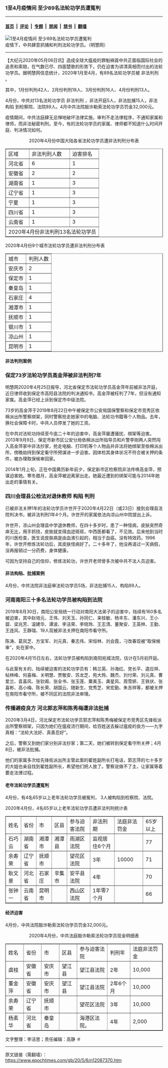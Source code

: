 ### 1至4月疫情间 至少89名法轮功学员遭冤判

---

#### [首页](../../../..?n12087370) &nbsp;|&nbsp; [评论](../../../../../epoch-comment?n12087370) &nbsp;|&nbsp; [专题](../../../../../epoch-special?n12087370) &nbsp;|&nbsp; [禁闻](../../../../../epoch-news?n12087370) &nbsp;|&nbsp; [禁书](../../../../../books?n12087370) &nbsp;|&nbsp; [翻墙](https://github.com/gfw-breaker/nogfw/blob/master/README.md?n12087370)


<div><img alt="1至4月疫情间 至少89名法轮功学员遭冤判" class="attachment-djy_600_400 size-djy_600_400 wp-post-image" src="https://i.epochtimes.com/assets/uploads/2020/05/b38cf0509da3289bd93657adf3de08e0.jpg"/>
<div class="caption">
 疫情下，中共肆意抓捕和判刑法轮功学员。（明慧网）
</div></div><hr/><div class="post_content" id="artbody" itemprop="articleBody">
 <!-- article content begin -->
 <p>
  【大纪元2020年05月06日讯】造成全球大瘟疫的罪魁祸首中共正面临国际社会的追责和索赔，在气数已尽、四面楚歌的形势下，仍在迫害为讲清真相而付出的法轮功学员。据明慧网信息统计，2020年1月至4月，有89名法轮功学员被
  <ok href="https://www.epochtimes.com/gb/tag/%E9%9D%9E%E6%B3%95%E5%88%A4%E5%88%91.html">
   非法判刑
  </ok>
  。
 </p>
 <p>
  其中，1月份判刑42人、2月份判刑18人、3月份判刑16人、4月份判刑13人。
 </p>
 <p>
  4月份，中共对13名法轮功学员
  <ok href="https://www.epochtimes.com/gb/tag/%E9%9D%9E%E6%B3%95%E5%88%A4%E5%88%91.html">
   非法判刑
  </ok>
  ，非法开庭5人，非法批捕15人，非法
  <ok href="https://www.epochtimes.com/gb/tag/%E6%9E%84%E9%99%B7.html">
   构陷
  </ok>
  到检察院、法院89人。4月中共法院敲诈勒索法轮功学员罚金32,000元。
 </p>
 <p>
  疫情期间，中共法庭肆无忌惮地破坏法律实施，审判不走法律程序，不通知家属和律师，而非法秘密判刑，至今，有的法轮功学员的家属、律师都不知道什么时间开庭、判决情况如何。
 </p>
 <p>
  <center>
   2020年4月份中国大陆各省法轮功学员遭非法判刑分布表
  </center>
 </p>
 <table border="1" width="580">
  <tbody>
   <tr>
    <td>
     区域
    </td>
    <td>
     非法判刑人数
    </td>
    <td>
     迫害排名
    </td>
   </tr>
   <tr>
    <td>
     河北省
    </td>
    <td>
     6
    </td>
    <td>
     1
    </td>
   </tr>
   <tr>
    <td>
     安徽省
    </td>
    <td>
     2
    </td>
    <td>
     2
    </td>
   </tr>
   <tr>
    <td>
     湖南省
    </td>
    <td>
     1
    </td>
    <td>
     3
    </td>
   </tr>
   <tr>
    <td>
     辽宁省
    </td>
    <td>
     1
    </td>
    <td>
     3
    </td>
   </tr>
   <tr>
    <td>
     宁夏
    </td>
    <td>
     1
    </td>
    <td>
     3
    </td>
   </tr>
   <tr>
    <td>
     四川省
    </td>
    <td>
     1
    </td>
    <td>
     3
    </td>
   </tr>
   <tr>
    <td>
     云南省
    </td>
    <td>
     1
    </td>
    <td>
     3
    </td>
   </tr>
   <tr>
    <td colspan="3">
     2020年4月份非法判刑13名法轮功学员
    </td>
   </tr>
  </tbody>
 </table>
 <p>
  2020年4月份9个城市法轮功学员遭非法判刑分布表
 </p>
 <table border="1" width="580">
  <tbody>
   <tr>
    <td>
     城市
    </td>
    <td>
     判刑人数
    </td>
   </tr>
   <tr>
    <td>
     安庆市
    </td>
    <td>
     2
    </td>
   </tr>
   <tr>
    <td>
     保定市
    </td>
    <td>
     1
    </td>
   </tr>
   <tr>
    <td>
     秦皇岛
    </td>
    <td>
     1
    </td>
   </tr>
   <tr>
    <td>
     石家庄
    </td>
    <td>
     4
    </td>
   </tr>
   <tr>
    <td>
     湘潭市
    </td>
    <td>
     1
    </td>
   </tr>
   <tr>
    <td>
     抚顺市
    </td>
    <td>
     1
    </td>
   </tr>
   <tr>
    <td>
     银川市
    </td>
    <td>
     1
    </td>
   </tr>
   <tr>
    <td>
     凉山州
    </td>
    <td>
     1
    </td>
   </tr>
   <tr>
    <td>
     昆明市
    </td>
    <td>
     1
    </td>
   </tr>
  </tbody>
 </table>
 <h4 style="text-align: left;">
  非法判刑案例
 </h4>
 <h3 style="text-align: left;">
  <b>
   保定73岁法轮功学员高金萍被非法判刑7年
  </b>
 </h3>
 <p style="text-align: left;">
  明慧网2020年4月25日报导，河北省保定市法轮功学员高金萍年前被非法开庭，近日律师收到保定市高阳县法院的判决通知书，高金萍被枉判了7年，但没有通知家属。高金萍已经上诉到保定市中级法院。
 </p>
 <p style="text-align: left;">
  73岁的高金萍于2019年8月22日中午被保定市公安局国保警察和保定市竞秀区依棉派出所警察绑架，同时警察抢走她家中的电脑、法轮功书籍等个人物品。去年，换社会保障卡时，中共人员停发了她的工资。
 </p>
 <p style="text-align: left;">
  在中共对法轮功持续至今逾二十年的迫害中，高金萍屡遭骚扰、绑架等迫害。2013年9月9日，保定市新市区公安分局依棉派出所指导员和片警李刚两人突然闯入高金萍家中非法抄家，抢走电脑、打印机等个人物品并非法将她绑架至依棉派出所，傍晚劫持到保定看守所预谋进一步迫害。因体检其身体状况不符合被关押的条件，被办理取保候审回家。
 </p>
 <p style="text-align: left;">
  2014年1月上旬，正在中国黄历新年前夕，保定新市区检察院非法传唤高金萍，预谋迫害她。寒冬腊月，高金萍被迫离家出走。她最近遭到的绑架可能与2014年她出走的事情有关。
 </p>
 <h3>
  <b>
   四川会理县公检法对退休教师
   <ok href="https://www.epochtimes.com/gb/tag/%E6%9E%84%E9%99%B7.html">
    构陷
   </ok>
   判刑
  </b>
 </h3>
 <p>
  已被非法关押1年的法轮功学员许世开于2020年4月22日（或23日）接到会理县法院判决书，被非法判刑1年4个月。许世开的家属依法向凉山州中院提出上诉。
 </p>
 <p>
  许世开，凉山州会理县中学退休教师，在四十多岁时，患了一种怪病，皮肤突然奇痒无比，用手抓挠，皮肤就变得血迹斑斑，中西医都看了，不见效。后来他到当时的川医检查，医生说皮肤病是由血液引起的，相当于血癌，没有特效药。1996年，许世开修炼法轮功后，其皮肤怪病好了。二十多年了，他没再请过一天病假，没再报销过一分药费，身体健康。
 </p>
 <p>
  可因为坚持自己的信仰，修炼法轮功，许世开老师曾多次被中共不法人员迫害。
 </p>
 <h4 style="text-align: left;">
  非法构陷、批捕案例
 </h4>
 <p style="text-align: left;">
  4月份，中共法院非法庭审法轮功学员5场，非法批捕15人、构陷89人。
 </p>
 <h3 style="text-align: left;">
  <b>
   河南南阳三十多名法轮功学员被构陷到法院
  </b>
 </h3>
 <p style="text-align: left;">
  2019年8月30日，南阳公安局统一行动对南阳大法弟子的迫害中，陆续有160多名被迫害，其中赵培元、王伟、刘天玉、孙同仁、来桂敏、杨丰东、潘东兴、王小碧、梁兆芳、温建华、谭波、李洁荣、李晓玲、王志清、董聚安、王英林、王勤、王连风、王静瑞、19人现被非法关押在南阳市看守所。
 </p>
 <p style="text-align: left;">
  陈涛、葛凤芝、方宝军、刘元真、秦志伟、宋恒林、刘会霞，刁改春现被“取保候审”，处在家中。
 </p>
 <p style="text-align: left;">
  在2020年4月15日左右，法轮功学员被构陷到南阳宛城法院，估计在5月初开庭。
 </p>
 <p style="text-align: left;">
  与此案有关的、陆续被迫害的法轮功学员有：韩兰英、孙海红、党长平、逵应祥、帖林峰、何喜梅、关明慧、贾敬安、苏龙芝、苑大玲、魏杰、刘付荣、刘元真、曹爱兰、袁喜风、张钦阁、张全书、张玉莲、粟美玉、龚星风、周雪妍、王铁状、张喜彬、高小梅、陈长荣、胡国云、随新生、党秀芝、宋宏勤、朱吉祥等，都被关押在南阳市看守所，被不同区的法院非法审理。
 </p>
 <h3 style="text-align: left;">
  <b>
   传播避疫良方 河北郭志萍和陈秀梅遭非法批捕
  </b>
 </h3>
 <p style="text-align: left;">
  2020年3月4日，河北保定市法轮功学员郭志萍和陈秀梅被保定市竞秀区先锋街派出所警察绑架，只因为她们在瘟疫流行期间，给百姓送去躲过瘟疫的良方——九字真相：“法轮大法好、真善忍好”。
 </p>
 <p style="text-align: left;">
  之后，警察又到她们家分别非法抄家；第二天，她们被转到保定看守所关押；4月8日，被非法批捕。
 </p>
 <p style="text-align: left;">
  他们的家属多次给先锋街派出所主管此案的翟姓副所长打电话，郭志萍的七十多岁的大姐也亲自找到翟姓副所长，希望他们把人放了。警察说做不了主，让家属等着要走法律过程。
 </p>
 <h4 style="text-align: left;">
  <b>
   老年法轮功学员遭冤判
  </b>
 </h4>
 <p style="text-align: left;">
  4月份，有4名65岁以上老年法轮功学员被冤判， 3人被构陷到检察院、法院。
 </p>
 <p style="text-align: left;">
  2020年4月份，4名65岁以上老年法轮功学员遭非法判刑统计表
 </p>
 <table border="1" width="580">
  <tbody>
   <tr>
    <td>
     姓名
    </td>
    <td>
     省份
    </td>
    <td>
     市
    </td>
    <td>
     区县
    </td>
    <td>
     参与迫害法院
    </td>
    <td>
     非法刑期
    </td>
    <td>
     法庭非法罚金
    </td>
    <td>
     65岁以上
    </td>
   </tr>
   <tr>
    <td>
     石巧云
    </td>
    <td>
     湖南省
    </td>
    <td>
     湘潭市
    </td>
    <td>
     湘潭县
    </td>
    <td>
     雨湖区法院
    </td>
    <td>
     监视居住6个月
    </td>
    <td>
    </td>
    <td>
     77
    </td>
   </tr>
   <tr>
    <td>
     余寿荣
    </td>
    <td>
     辽宁省
    </td>
    <td>
     抚顺市
    </td>
    <td>
    </td>
    <td>
     望花区法院
    </td>
    <td>
     3年
    </td>
    <td>
     10000
    </td>
    <td>
     71
    </td>
   </tr>
   <tr>
    <td>
     耿文景
    </td>
    <td>
     河北省
    </td>
    <td>
     石家庄
    </td>
    <td>
     辛集市
    </td>
    <td>
     安平县法院
    </td>
    <td>
     4年
    </td>
    <td>
    </td>
    <td>
     70
    </td>
   </tr>
   <tr>
    <td>
     张钟一
    </td>
    <td>
     云南省
    </td>
    <td>
     昆明市
    </td>
    <td>
    </td>
    <td>
     西山区法院
    </td>
    <td>
     1年零7个月
    </td>
    <td>
    </td>
    <td>
     66
    </td>
   </tr>
  </tbody>
 </table>
 <h4 style="text-align: left;">
  <b>
   <ok href="https://www.epochtimes.com/gb/tag/%E7%BB%8F%E6%B5%8E%E8%BF%AB%E5%AE%B3.html">
    经济迫害
   </ok>
  </b>
 </h4>
 <p style="text-align: left;">
  4月份，中共法院敲诈勒索法轮功学员罚金32,000元。
 </p>
 <p>
  <center>
   2020年4月份，中共法庭敲诈勒索法轮功学员现金明细表
  </center>
 </p>
 <table border="1" width="580">
  <tbody>
   <tr>
    <td>
     姓名
    </td>
    <td>
     省份
    </td>
    <td>
     市
    </td>
    <td>
     区县
    </td>
    <td>
     参与迫害法院
    </td>
    <td>
     判刑年
    </td>
    <td>
     法庭非法罚金
    </td>
   </tr>
   <tr>
    <td>
     虞枝
    </td>
    <td>
     安徽省
    </td>
    <td>
     安庆市
    </td>
    <td>
     望江县
    </td>
    <td>
     望江县法院
    </td>
    <td>
     2年
    </td>
    <td>
     10,000
    </td>
   </tr>
   <tr>
    <td>
     董金萍
    </td>
    <td>
     安徽省
    </td>
    <td>
     安庆市
    </td>
    <td>
     望江县
    </td>
    <td>
     望江县法院
    </td>
    <td>
     2年6个月
    </td>
    <td>
     10,000
    </td>
   </tr>
   <tr>
    <td>
     余寿荣
    </td>
    <td>
     辽宁省
    </td>
    <td>
     抚顺市
    </td>
    <td>
    </td>
    <td>
     望花区法院
    </td>
    <td>
     3年
    </td>
    <td>
     10,000
    </td>
   </tr>
   <tr>
    <td>
     杨素华
    </td>
    <td>
     河北省
    </td>
    <td>
     秦皇岛
    </td>
    <td>
    </td>
    <td>
     海港区法院。
    </td>
    <td>
     4年
    </td>
    <td>
     2,000
    </td>
   </tr>
  </tbody>
 </table>
 <p style="text-align: left;">
  文字整理：李洁思；责任编辑：高静 ＃
 </p>
 <!-- article content end -->
 <div id="below_article_ad">
 </div>
</div>


---

原文链接（需翻墙）：https://www.epochtimes.com/gb/20/5/6/n12087370.htm